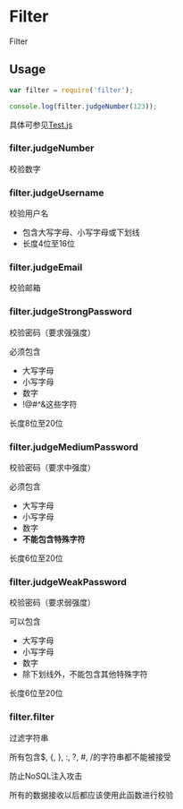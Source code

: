 # Filter

Filter

## Usage

```js
var filter = require('filter');

console.log(filter.judgeNumber(123));
```

具体可参见[Test.js](/test/test.js)

### filter.judgeNumber

校验数字

### filter.judgeUsername

校验用户名
* 包含大写字母、小写字母或下划线
* 长度4位至16位

### filter.judgeEmail

校验邮箱

### filter.judgeStrongPassword

校验密码（要求强强度）

必须包含
* 大写字母
* 小写字母
* 数字
* !@#^&这些字符

长度8位至20位

### filter.judgeMediumPassword

校验密码（要求中强度）

必须包含
* 大写字母
* 小写字母
* 数字
* **不能包含特殊字符**

长度6位至20位

### filter.judgeWeakPassword

校验密码（要求弱强度）

可以包含
* 大写字母
* 小写字母
* 数字
* 除下划线外，不能包含其他特殊字符

长度6位至20位

### filter.filter

过滤字符串

所有包含$, {, }, :, ?, #, /的字符串都不能被接受

防止NoSQL注入攻击

所有的数据接收以后都应该使用此函数进行校验

